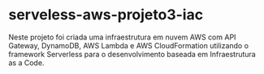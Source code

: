 # serveless-aws-projeto3-iac
Neste projeto foi criada uma infraestrutura em nuvem AWS com API Gateway, DynamoDB, AWS Lambda e AWS CloudFormation utilizando o framework Serverless para o desenvolvimento baseada em Infraestrutura as a Code.

